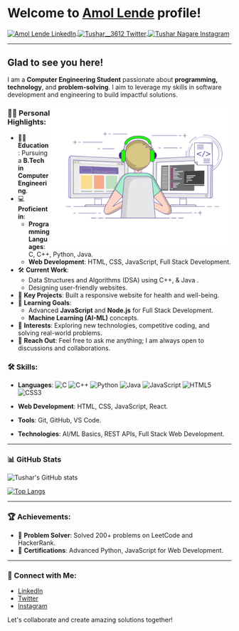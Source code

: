 # Welcome to [Amol Lende](https:///Amollende12/) profile!  

<a href="https://www.linkedin.com/in/amol-lende-247b57288/" target="_blank">
  <img align="center" src="https://raw.githubusercontent.com/rahuldkjain/github-profile-readme-generator/master/src/images/icons/Social/linked-in-alt.svg" alt="Amol Lende LinkedIn" height="30" width="40" />
</a>

<a href="https://x.com/Tushar__3612" target="_blank">
    <img align="center" src="https://raw.githubusercontent.com/rahuldkjain/github-profile-readme-generator/master/src/images/icons/Social/twitter.svg" alt="Tushar__3612 Twitter" height="30" width="40" />
</a>
<a href="https://www.instagram.com/tushar__3612/" target="_blank">
    <img align="center" src="https://raw.githubusercontent.com/rahuldkjain/github-profile-readme-generator/master/src/images/icons/Social/instagram.svg" alt="Tushar Nagare Instagram" height="30" width="40" />
</a>

---

## Glad to see you here!

I am a **Computer Engineering Student** passionate about **programming, technology**, and **problem-solving**. I aim to leverage my skills in software development and engineering to build impactful solutions.

<img align="right" alt="Coding" src="https://github.com/AswinBarath/AswinBarath/blob/master/coding.gif?raw=true" width="408" height="318" />

### 🧑‍💻 Personal Highlights:

- 👨‍🎓 **Education**: Pursuing a **B.Tech in Computer Engineering**.
- 💻 **Proficient in**: 
  - **Programming Languages**: C, C++, Python, Java.
  - **Web Development**: HTML, CSS, JavaScript, Full Stack Development.
- 🛠️ **Current Work**: 
  - Data Structures and Algorithms (DSA) using C++, & Java .
  - Designing user-friendly websites.
- 🌟 **Key Projects**: Built a responsive website for health and well-being.
- 🌱 **Learning Goals**:
  - Advanced **JavaScript** and **Node.js** for Full Stack Development.
  - **Machine Learning (AI-ML)** concepts.
- 🧠 **Interests**: Exploring new technologies, competitive coding, and solving real-world problems.
- 💬 **Reach Out**: Feel free to ask me anything; I am always open to discussions and collaborations.

### 🛠️ Skills:

- **Languages**: 
  <a><img src="https://cdn.jsdelivr.net/gh/devicons/devicon/icons/c/c-original.svg" height="30" width="40" alt="C" /></a>
  <a><img src="https://cdn.jsdelivr.net/gh/devicons/devicon/icons/cplusplus/cplusplus-original.svg" height="30" width="40" alt="C++" /></a>
  <a><img src="https://cdn.jsdelivr.net/gh/devicons/devicon/icons/python/python-original.svg" height="30" width="40" alt="Python" /></a>
  <a><img src="https://cdn.jsdelivr.net/gh/devicons/devicon/icons/java/java-original.svg" height="30" width="40" alt="Java" /></a>
  <a><img src="https://cdn.jsdelivr.net/gh/devicons/devicon/icons/javascript/javascript-original.svg" height="30" width="40" alt="JavaScript" /></a>
  <a><img src="https://cdn.jsdelivr.net/gh/devicons/devicon/icons/html5/html5-original.svg" height="30" width="40" alt="HTML5" /></a>
  <a><img src="https://cdn.jsdelivr.net/gh/devicons/devicon/icons/css3/css3-original.svg" height="30" width="40" alt="CSS3" /></a>

- **Web Development**: HTML, CSS, JavaScript, React.
- **Tools**: Git, GitHub, VS Code.
- **Technologies**: AI/ML Basics, REST APIs, Full Stack Web Development.

---

### 📊 GitHub Stats

![Tushar's GitHub stats](https://github-readme-stats.vercel.app/api?username=Tusshar123&show_icons=true&theme=radical)

[![Top Langs](https://github-readme-stats.vercel.app/api/top-langs/?username=Tusshar123&layout=compact&theme=radical)](https://github.com/Tusshar123)

---

### 🏆 Achievements:

- 🌟 **Problem Solver**: Solved 200+ problems on LeetCode and HackerRank.
- 🏅 **Certifications**: Advanced Python, JavaScript for Web Development.

---

### 🔗 Connect with Me:

- <a href="https://www.linkedin.com/in/tushar-nagare-5a17b9287/" target="_blank">LinkedIn</a>  
- <a href="https://x.com/Tushar__3612" target="_blank">Twitter</a>  
- <a href="https://www.instagram.com/tushar__3612/" target="_blank">Instagram</a>

Let's collaborate and create amazing solutions together!

